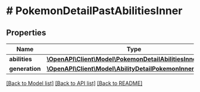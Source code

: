 # # PokemonDetailPastAbilitiesInner

## Properties

Name | Type | Description | Notes
------------ | ------------- | ------------- | -------------
**abilities** | [**\OpenAPI\Client\Model\PokemonDetailAbilitiesInner[]**](PokemonDetailAbilitiesInner.md) |  |
**generation** | [**\OpenAPI\Client\Model\AbilityDetailPokemonInnerPokemon**](AbilityDetailPokemonInnerPokemon.md) |  |

[[Back to Model list]](../../README.md#models) [[Back to API list]](../../README.md#endpoints) [[Back to README]](../../README.md)
